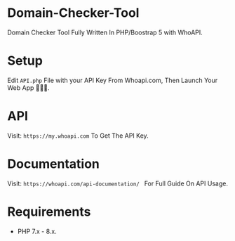 # Domain-Checker-Tool
Domain Checker Tool Fully Written In PHP/Boostrap 5 with WhoAPI. 

# Setup
Edit ```API.php``` File with your API Key From Whoapi.com, Then Launch Your Web App 🚀🚀🚀.

# API
Visit: ```https://my.whoapi.com``` To Get The API Key.

# Documentation 
Visit: ```https://whoapi.com/api-documentation/ ``` For Full Guide On API Usage.

# Requirements

- PHP 7.x - 8.x.



